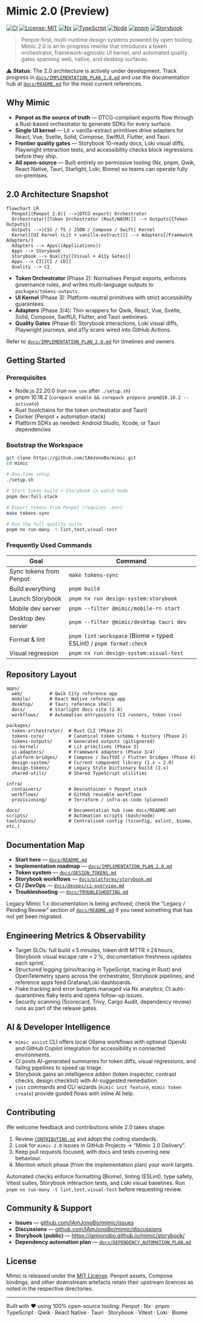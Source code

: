 # Mimic 2.0 (Preview)

[![CI](https://github.com/IAmJonoBo/mimic/workflows/CI/badge.svg)](https://github.com/IAmJonoBo/mimic/actions)
[![License: MIT](https://img.shields.io/badge/License-MIT-yellow.svg)](https://opensource.org/licenses/MIT)
[![Nx](https://img.shields.io/badge/built%20with-Nx-21.6-blue)](https://nx.dev)
[![TypeScript](https://img.shields.io/badge/TypeScript-5.9.3-blue)](https://www.typescriptlang.org/)
[![Node](https://img.shields.io/badge/Node-22.20.0-green)](https://nodejs.org/)
[![pnpm](https://img.shields.io/badge/pnpm-10.18.2-orange)](https://pnpm.io/)
[![Storybook](https://img.shields.io/badge/Storybook-9.1.9-ff4785)](https://storybook.js.org/)

> Penpot-first, multi-runtime design systems powered by open tooling. Mimic 2.0 is an in-progress
> rewrite that introduces a token orchestrator, framework-agnostic UI kernel, and automated quality
> gates spanning web, native, and desktop surfaces.

⚠️ **Status**: The 2.0 architecture is actively under development. Track progress in
[`docs/IMPLEMENTATION_PLAN_2.0.md`](docs/IMPLEMENTATION_PLAN_2.0.md) and use the documentation hub at
[`docs/README.md`](docs/README.md) for the most current references.

## Why Mimic

- **Penpot as the source of truth** — DTCG-compliant exports flow through a Rust-based orchestrator to
  generate SDKs for every surface.
- **Single UI kernel** — Lit + vanilla-extract primitives drive adapters for React, Vue, Svelte, Solid,
  Compose, SwiftUI, Flutter, and Tauri.
- **Frontier quality gates** — Storybook 10-ready docs, Loki visual diffs, Playwright interaction tests,
  and accessibility checks block regressions before they ship.
- **All open-source** — Built entirely on permissive tooling (Nx, pnpm, Qwik, React Native, Tauri,
  Starlight, Loki, Biome) so teams can operate fully on-premises.

## 2.0 Architecture Snapshot

```mermaid
flowchart LR
  Penpot[(Penpot 2.8)] -->|DTCG export| Orchestrator
  Orchestrator[[Token Orchestrator (Rust/WASM)]] --> Outputs{{Token Outputs}}
  Outputs -->|CSS / TS / JSON / Compose / Swift| Kernel
  Kernel[[UI Kernel (Lit + vanilla-extract)]] --> Adapters[/Framework Adapters/]
  Adapters --> Apps((Applications))
  Apps --> Storybook
  Storybook --> Quality[[Visual + A11y Gates]]
  Apps --> CI[[CI / CD]]
  Quality --> CI
```

- **Token Orchestrator** (Phase 2): Normalises Penpot exports, enforces governance rules, and writes
  multi-language outputs to `packages/tokens-outputs`.
- **UI Kernel** (Phase 3): Platform-neutral primitives with strict accessibility guarantees.
- **Adapters** (Phase 3/4): Thin wrappers for Qwik, React, Vue, Svelte, Solid, Compose, SwiftUI, Flutter,
  and Tauri webviews.
- **Quality Gates** (Phase 6): Storybook interactions, Loki visual diffs, Playwright journeys, and a11y
  scans wired into GitHub Actions.

Refer to [`docs/IMPLEMENTATION_PLAN_2.0.md`](docs/IMPLEMENTATION_PLAN_2.0.md) for timelines and owners.

## Getting Started

### Prerequisites

- Node.js 22.20.0 (run `nvm use` after `./setup.sh`)
- pnpm 10.18.2 (`corepack enable && corepack prepare pnpm@10.18.2 --activate`)
- Rust (toolchains for the token orchestrator and Tauri)
- Docker (Penpot + automation stack)
- Platform SDKs as needed: Android Studio, Xcode, or Tauri dependencies

### Bootstrap the Workspace

```bash
git clone https://github.com/IAmJonoBo/mimic.git
cd mimic

# One-time setup
./setup.sh

# Start token build + Storybook in watch mode
pnpm dev:full-stack

# Export tokens from Penpot (requires .env)
make tokens-sync

# Run the full quality suite
pnpm nx run-many -t lint,test,visual-test
```

### Frequently Used Commands

| Goal                    | Command                                                            |
| ----------------------- | ------------------------------------------------------------------ |
| Sync tokens from Penpot | `make tokens-sync`                                                 |
| Build everything        | `pnpm build`                                                       |
| Launch Storybook        | `pnpm nx run design-system:storybook`                              |
| Mobile dev server       | `pnpm --filter @mimic/mobile-rn start`                             |
| Desktop dev server      | `pnpm --filter @mimic/desktop tauri dev`                           |
| Format & lint           | `pnpm lint:workspace` (Biome + typed ESLint) / `pnpm format:check` |
| Visual regression       | `pnpm nx run design-system:visual-test`                            |

## Repository Layout

```text
apps/
  web/          # Qwik City reference app
  mobile/       # React Native reference app
  desktop/      # Tauri reference shell
  docs/         # Starlight docs site (2.0)
  workflows/    # Automation entrypoints (CI runners, token cron)

packages/
  token-orchestrator/  # Rust CLI (Phase 2)
  tokens-core/         # Canonical token schema + history (Phase 2)
  tokens-outputs/      # Generated outputs (gitignored)
  ui-kernel/           # Lit primitives (Phase 3)
  ui-adapters/         # Framework adapters (Phase 3/4)
  platform-bridges/    # Compose / SwiftUI / Flutter bridges (Phase 4)
  design-system/       # Current component library (1.x → 2.0)
  design-tokens/       # Legacy Style Dictionary build (1.x)
  shared-utils/        # Shared TypeScript utilities

infra/
  containers/          # Devcontainer + Penpot stack
  workflows/           # GitHub reusable workflows
  provisioning/        # Terraform / infra-as-code (planned)

docs/                  # Documentation hub (see docs/README.md)
scripts/               # Automation scripts (bash/node)
toolchains/            # Centralised config (tsconfig, eslint, biome, etc.)
```

## Documentation Map

- **Start here** — [`docs/README.md`](docs/README.md)
- **Implementation roadmap** — [`docs/IMPLEMENTATION_PLAN_2.0.md`](docs/IMPLEMENTATION_PLAN_2.0.md)
- **Token system** — [`docs/DESIGN_TOKENS.md`](docs/DESIGN_TOKENS.md)
- **Storybook workflows** — [`docs/platforms/storybook.md`](docs/platforms/storybook.md)
- **CI / DevOps** — [`docs/devops/ci-overview.md`](docs/devops/ci-overview.md)
- **Troubleshooting** — [`docs/TROUBLESHOOTING.md`](docs/TROUBLESHOOTING.md)

Legacy Mimic 1.x documentation is being archived; check the “Legacy / Pending Review” section of
[`docs/README.md`](docs/README.md) if you need something that has not yet been migrated.

## Engineering Metrics & Observability

- Target SLOs: full build ≤ 5 minutes, token drift MTTR ≤ 24 hours, Storybook visual escape rate < 2 %,
  documentation freshness updates each sprint.
- Structured logging (pino/tracing in TypeScript, tracing in Rust) and OpenTelemetry spans across the
  orchestrator, Storybook pipelines, and reference apps feed Grafana/Loki dashboards.
- Flake tracking and error budgets managed via Nx analytics; CI auto-quarantines flaky tests and opens
  follow-up issues.
- Security scanning (Scorecard, Trivy, Cargo Audit, dependency review) runs as part of the release
  gates.

## AI & Developer Intelligence

- `mimic assist` CLI offers local Ollama workflows with optional OpenAI and GitHub Copilot integration for
  accessibility in connected environments.
- CI posts AI-generated summaries for token diffs, visual regressions, and failing pipelines to speed up
  triage.
- Storybook gains an intelligence addon (token inspector, contrast checks, design checklist) with
  AI-suggested remediation.
- `just` commands and CLI wizards (`mimic init feature`, `mimic token create`) provide guided flows with
  inline AI help.

## Contributing

We welcome feedback and contributions while 2.0 takes shape:

1. Review [`CONTRIBUTING.md`](CONTRIBUTING.md) and adopt the coding standards.
2. Look for `mimic-2.0` issues in GitHub Projects → “Mimic 2.0 Delivery”.
3. Keep pull requests focused, with docs and tests covering new behaviour.
4. Mention which phase (from the implementation plan) your work targets.

Automated checks enforce formatting (Biome), linting (ESLint), type safety, Vitest suites, Storybook
interaction tests, and Loki visual baselines. Run `pnpm nx run-many -t lint,test,visual-test` before
requesting review.

## Community & Support

- **Issues** — [github.com/IAmJonoBo/mimic/issues](https://github.com/IAmJonoBo/mimic/issues)
- **Discussions** — [github.com/IAmJonoBo/mimic/discussions](https://github.com/IAmJonoBo/mimic/discussions)
- **Storybook (public)** — <https://iamjonobo.github.io/mimic/storybook/>
- **Dependency automation plan** — [`docs/DEPENDENCY_AUTOMATION_PLAN.md`](docs/DEPENDENCY_AUTOMATION_PLAN.md)

## License

Mimic is released under the [MIT License](LICENSE). Penpot assets, Compose bindings, and other
downstream artefacts retain their upstream licences as noted in the respective directories.

---

Built with ❤️ using 100% open-source tooling: Penpot · Nx · pnpm · TypeScript · Qwik · React Native ·
Tauri · Storybook · Vitest · Loki · Biome
